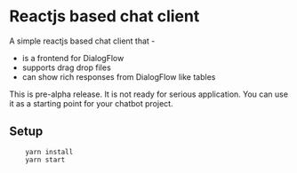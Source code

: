 # Reactjs based chat client

A simple reactjs based chat client that -
- is a frontend for DialogFlow
- supports drag drop files
- can show rich responses from DialogFlow like tables

This is pre-alpha release. It is not ready for serious application. You can use it as a starting point for your chatbot project.

## Setup
```
    yarn install
    yarn start
```
